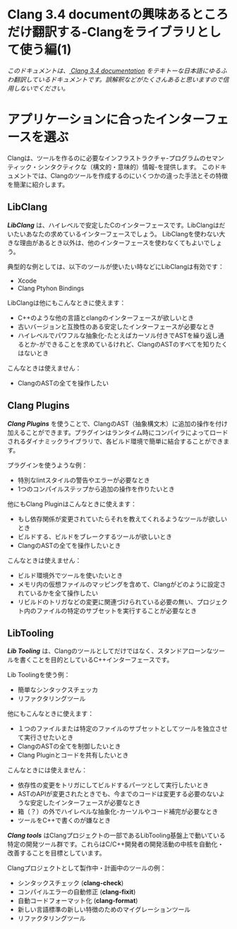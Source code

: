# Clang 3.4 documentの興味あるところだけ翻訳する-Clangをライブラリとして使う編(1)
*このドキュメントは、[ Clang 3.4 documentation](http://clang.llvm.org/docs/index.html ) をテキトーな日本語にゆるふわ翻訳しているドキュメントです。誤解釈などがたくさんあると思いますので信用しないでください。*

# アプリケーションに合ったインターフェースを選ぶ
Clangは、ツールを作るのに必要なインフラストラクチャ-プログラムのセマンティック・シンタクティクな（構文的・意味的）情報-を提供します。
このドキュメントでは、Clangのツールを作成するのにいくつかの違った手法とその特徴を簡潔に紹介します。

## LibClang
***LibClang*** は、ハイレベルで安定したCのインターフェースです。LibClangはだいたいあなたの求めているインターフェースでしょう。 LibClangを使わない大きな理由があるとき以外は、他のインターフェースを使わなくてもよいでしょう。

典型的な例としては、以下のツールが使いたい時などにLibClangは有効です：

* Xcode
* Clang Ptyhon Bindings

LibClangは他にもこんなときに使えます：

* C++のような他の言語とclangのインターフェースが欲しいとき
* 古いバージョンと互換性のある安定したインターフェースが必要なとき
* ハイレベルでパワフルな抽象化-たとえばカーソル付きでASTを繰り返し通るとか-ができることを求めているけれど、ClangのASTのすべてを知りたくはないとき

こんなときは使えません：

* ClangのASTの全てを操作したい

## Clang Plugins
***Clang Plugins*** を使うことで、ClangのAST（抽象構文木）に追加の操作を付け加えることができます。プラグインはランタイム時にコンパイラによってロードされるダイナミックライブラリで、各ビルド環境で簡単に結合することができます。

プラグインを使うような例：

* 特別なlintスタイルの警告やエラーが必要なとき
* 1つのコンパイルステップから追加の操作を作りたいとき

他にもClang Pluginはこんなときに使えます：

* もし依存関係が変更されていたらそれを教えてくれるようなツールが欲しいとき
* ビルドする、ビルドをブレークするツールが欲しいとき
* ClangのASTの全てを操作したいとき

こんなときは使えません：

* ビルド環境外でツールを使いたいとき
* メモリ内の仮想ファイルのマッピングを含めて、Clangがどのように設定されているかを全て操作したい
* リビルドのトリガなどの変更に関連づけられている必要の無い、プロジェクト内のファイルの特定のサブセットを実行することが必要なとき

## LibTooling
***Lib Tooling*** は、Clangのツールとしてだけではなく、スタンドアローンなツールを書くことを目的としているC++インターフェースです。

Lib Toolingを使う例：

* 簡単なシンタックスチェッカ
* リファクタリングツール

他にもこんなときに使えます：

* １つのファイルまたは特定のファイルのサブセットとしてツールを独立させて実行させたいとき
* ClangのASTの全てを制御したいとき
* Clang Pluginとコードを共有したいとき

こんなときには使えません：

* 依存性の変更をトリガにしてビルドするパーツとして実行したいとき
* ASTのAPIが変更されたときでも、今までのコードは変更する必要のないような安定したインターフェースが必要なとき
* 箱（？）の外でハイレベルな抽象化-カーソルやコード補完が必要なとき
* ツールをC++で書くのが嫌なとき

***Clang tools*** はClangプロジェクトの一部であるLibTooling基盤上で動いている特定の開発ツール群です。これらはC/C++開発者の開発活動の中核を自動化・改善することを目標としています。

Clangプロジェクトとして製作中・計画中のツールの例：

* シンタックスチェック (**clang-check**)
* コンパイルエラーの自動修正 (**clang-fixit**)
* 自動コードフォーマット化 (**clang-format**)
* 新しい言語標準の新しい特徴のためのマイグレーションツール
* リファクタリングツール
